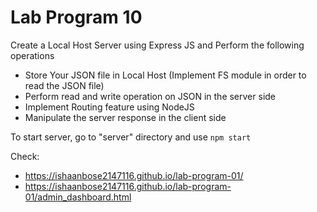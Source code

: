 # Lab Program 10

Create a Local Host Server using Express JS and Perform the following operations
 
- Store Your JSON file in Local Host (Implement FS module in order to read the JSON file)
- Perform read and write operation on JSON in the server side
- Implement Routing feature using NodeJS
- Manipulate the server response in the client side

To start server, go to "server" directory and use `npm start`

Check:
* https://ishaanbose2147116.github.io/lab-program-01/
* https://ishaanbose2147116.github.io/lab-program-01/admin_dashboard.html